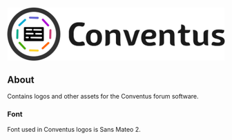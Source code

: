 ![Conventus-Logo-Text](https://github.com/Conventus-and-friends/Media/blob/main/Logo-Text/Conventus-Text-250.png?raw=true)

## About
Contains logos and other assets for the Conventus forum software.

### Font
Font used in Conventus logos is Sans Mateo 2.
